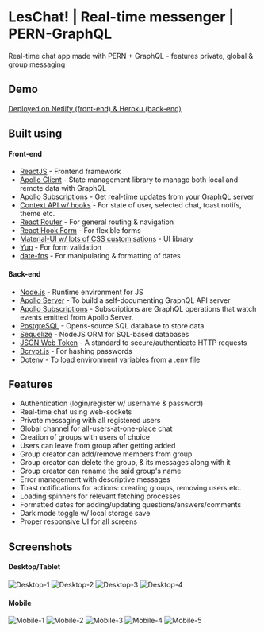 # LesChat! | Real-time messenger | PERN-GraphQL

Real-time chat app made with PERN + GraphQL - features private, global & group messaging

## Demo

[Deployed on Netlify (front-end) & Heroku (back-end)](https://leschat.netlify.app)

## Built using

#### Front-end

- [ReactJS](https://reactjs.org/) - Frontend framework
- [Apollo Client](https://www.apollographql.com/docs/react/) - State management library to manage both local and remote data with GraphQL
- [Apollo Subscriptions](https://www.apollographql.com/docs/react/data/subscriptions/) - Get real-time updates from your GraphQL server
- [Context API w/ hooks](https://reactjs.org/docs/context.html) - For state of user, selected chat, toast notifs, theme etc.
- [React Router](https://reactrouter.com/) - For general routing & navigation
- [React Hook Form](https://react-hook-form.com/) - For flexible forms
- [Material-UI w/ lots of CSS customisations](https://material-ui.com/) - UI library
- [Yup](https://github.com/jquense/yup) - For form validation
- [date-fns](https://date-fns.org/) - For manipulating & formatting of dates

#### Back-end

- [Node.js](https://nodejs.org/en/) - Runtime environment for JS
- [Apollo Server](https://www.apollographql.com/docs/apollo-server/) - To build a self-documenting GraphQL API server
- [Apollo Subscriptions](https://www.apollographql.com/docs/apollo-server/data/subscriptions/) - Subscriptions are GraphQL operations that watch events emitted from Apollo Server.
- [PostgreSQL](https://www.postgresql.org/) - Opens-source SQL database to store data
- [Sequelize](https://sequelize.org/) - NodeJS ORM for SQL-based databases
- [JSON Web Token](https://jwt.io/) - A standard to secure/authenticate HTTP requests
- [Bcrypt.js](https://www.npmjs.com/package/bcryptjs) - For hashing passwords
- [Dotenv](https://www.npmjs.com/package/dotenv) - To load environment variables from a .env file

## Features

- Authentication (login/register w/ username & password)
- Real-time chat using web-sockets
- Private messaging with all registered users
- Global channel for all-users-at-one-place chat
- Creation of groups with users of choice
- Users can leave from group after getting added
- Group creator can add/remove members from group
- Group creator can delete the group, & its messages along with it
- Group creator can rename the said group's name
- Error management with descriptive messages
- Toast notifications for actions: creating groups, removing users etc.
- Loading spinners for relevant fetching processes
- Formatted dates for adding/updating questions/answers/comments
- Dark mode toggle w/ local storage save
- Proper responsive UI for all screens

## Screenshots

#### Desktop/Tablet

![Desktop-1](https://github.com/amand33p/les-chat-pern-gql/blob/master/screenshots/desktop-1.jpg)
![Desktop-2](https://github.com/amand33p/les-chat-pern-gql/blob/master/screenshots/desktop-2.jpg)
![Desktop-3](https://github.com/amand33p/les-chat-pern-gql/blob/master/screenshots/desktop-3.jpg)
![Desktop-4](https://github.com/amand33p/les-chat-pern-gql/blob/master/screenshots/desktop-4.jpg)

#### Mobile

![Mobile-1](https://github.com/amand33p/les-chat-pern-gql/blob/master/screenshots/mobile-1.jpg)
![Mobile-2](https://github.com/amand33p/les-chat-pern-gql/blob/master/screenshots/mobile-2.jpg)
![Mobile-3](https://github.com/amand33p/les-chat-pern-gql/blob/master/screenshots/mobile-3.jpg)
![Mobile-4](https://github.com/amand33p/les-chat-pern-gql/blob/master/screenshots/mobile-4.jpg)
![Mobile-5](https://github.com/amand33p/les-chat-pern-gql/blob/master/screenshots/mobile-5.jpg)
